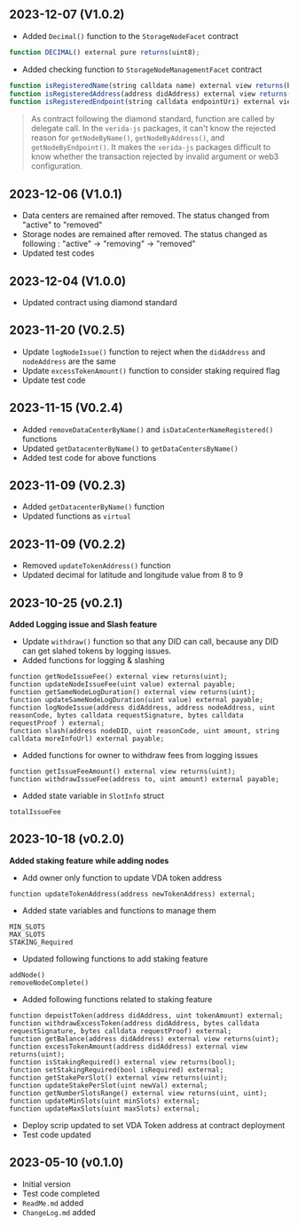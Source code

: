 2023-12-07 (V1.0.2)
-------------------
- Added `Decimal()` function to the `StorageNodeFacet` contract
```ts
function DECIMAL() external pure returns(uint8);
```
- Added checking function to `StorageNodeManagementFacet` contract
```ts
function isRegisteredName(string calldata name) external view returns(bool);
function isRegisteredAddress(address didAddress) external view returns(bool);
function isRegisteredEndpoint(string calldata endpointUri) external view returns(bool);
```
> As contract following the diamond standard, function are called by delegate call. In the `verida-js` packages, it can't know the rejected reason for `getNodeByName()`, `getNodeByAddress()`, and `getNodeByEndpoint()`. It makes the `verida-js` packages difficult to know whether the transaction rejected by invalid argument or web3 configuration.

2023-12-06 (V1.0.1)
-------------------
- Data centers are remained after removed. The status changed from "active" to "removed"
- Storage nodes are remained after removed. The status changed as following : "active" -> "removing" -> "removed"
- Updated test codes

2023-12-04 (V1.0.0)
-------------------
- Updated contract using diamond standard

2023-11-20 (V0.2.5)
-------------------
- Update `logNodeIssue()` function to reject when the `didAddress` and `nodeAddress` are the same
- Update `excessTokenAmount()` function to consider staking required flag
- Update test code

2023-11-15 (V0.2.4)
-------------------
- Added `removeDataCenterByName()` and `isDataCenterNameRegistered()` functions
- Updated `getDatacenterByName()` to `getDataCentersByName()`
- Added test code for above functions

2023-11-09 (V0.2.3)
-------------------
- Added `getDatacenterByName()` function
- Updated functions as `virtual`

2023-11-09 (V0.2.2)
-------------------
- Removed `updateTokenAddress()` function
- Updated decimal for latitude and longitude value from 8 to 9

2023-10-25 (v0.2.1)
-------------------
**Added Logging issue and Slash feature**
- Update `withdraw()` function so that any DID can call, because any DID can get slahed tokens by logging issues.
- Added functions for logging & slashing
```
function getNodeIssueFee() external view returns(uint);
function updateNodeIssueFee(uint value) external payable;
function getSameNodeLogDuration() external view returns(uint);
function updateSameNodeLogDuration(uint value) external payable;
function logNodeIssue(address didAddress, address nodeAddress, uint reasonCode, bytes calldata requestSignature, bytes calldata requestProof ) external;
function slash(address nodeDID, uint reasonCode, uint amount, string calldata moreInfoUrl) external payable;
```
- Added functions for owner to withdraw fees from logging issues
```
function getIssueFeeAmount() external view returns(uint);
function withdrawIssueFee(address to, uint amount) external payable;
```

- Added state variable in `SlotInfo` struct
```
totalIssueFee
```

2023-10-18 (v0.2.0)
-------------------
**Added staking feature while adding nodes**
- Add owner only function to update VDA token address
```
function updateTokenAddress(address newTokenAddress) external;
```
- Added state variables and functions to manage them
```
MIN_SLOTS
MAX_SLOTS
STAKING_Required
```
- Updated following functions to add staking feature
```
addNode()
removeNodeComplete()
```
- Added following functions related to staking feature
```
function depoistToken(address didAddress, uint tokenAmount) external;
function withdrawExcessToken(address didAddress, bytes calldata requestSignature, bytes calldata requestProof) external;
function getBalance(address didAddress) external view returns(uint);
function excessTokenAmount(address didAddress) external view returns(uint);
function isStakingRequired() external view returns(bool);
function setStakingRequired(bool isRequired) external;
function getStakePerSlot() external view returns(uint);
function updateStakePerSlot(uint newVal) external;
function getNumberSlotsRange() external view returns(uint, uint);
function updateMinSlots(uint minSlots) external;
function updateMaxSlots(uint maxSlots) external;
```
- Deploy scrip updated to set VDA Token address at contract deployment
- Test code updated


2023-05-10 (v0.1.0)
-------------------
- Initial version
- Test code completed
- `ReadMe.md` added
- `ChangeLog.md` added